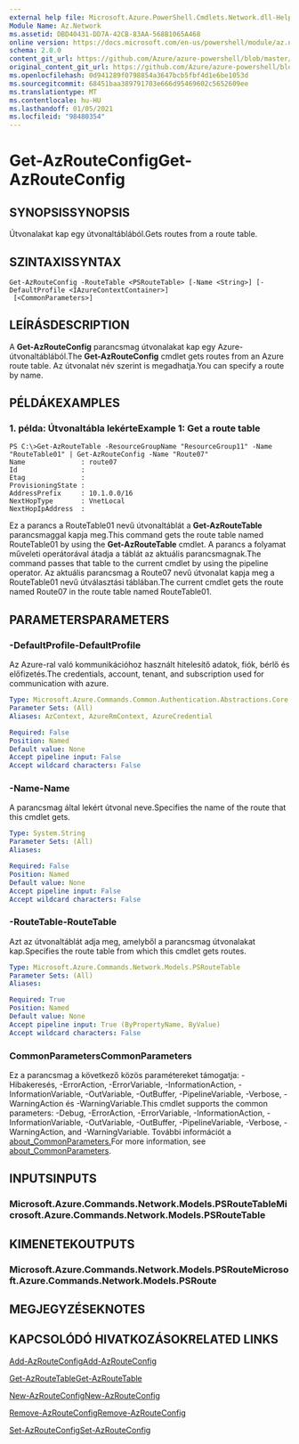 ```yaml
---
external help file: Microsoft.Azure.PowerShell.Cmdlets.Network.dll-Help.xml
Module Name: Az.Network
ms.assetid: DBD40431-DD7A-42CB-83AA-568B1065A468
online version: https://docs.microsoft.com/en-us/powershell/module/az.network/get-azrouteconfig
schema: 2.0.0
content_git_url: https://github.com/Azure/azure-powershell/blob/master/src/Network/Network/help/Get-AzRouteConfig.md
original_content_git_url: https://github.com/Azure/azure-powershell/blob/master/src/Network/Network/help/Get-AzRouteConfig.md
ms.openlocfilehash: 0d941289f0798854a3647bcb5fbf4d1e6be1053d
ms.sourcegitcommit: 68451baa389791703e666d95469602c5652609ee
ms.translationtype: MT
ms.contentlocale: hu-HU
ms.lasthandoff: 01/05/2021
ms.locfileid: "98480354"
---
```

# <span data-ttu-id="24a92-101">Get-AzRouteConfig</span><span class="sxs-lookup"><span data-stu-id="24a92-101">Get-AzRouteConfig</span></span>

## <span data-ttu-id="24a92-102">SYNOPSIS</span><span class="sxs-lookup"><span data-stu-id="24a92-102">SYNOPSIS</span></span>
<span data-ttu-id="24a92-103">Útvonalakat kap egy útvonaltáblából.</span><span class="sxs-lookup"><span data-stu-id="24a92-103">Gets routes from a route table.</span></span>

## <span data-ttu-id="24a92-104">SZINTAXIS</span><span class="sxs-lookup"><span data-stu-id="24a92-104">SYNTAX</span></span>

```
Get-AzRouteConfig -RouteTable <PSRouteTable> [-Name <String>] [-DefaultProfile <IAzureContextContainer>]
 [<CommonParameters>]
```

## <span data-ttu-id="24a92-105">LEÍRÁS</span><span class="sxs-lookup"><span data-stu-id="24a92-105">DESCRIPTION</span></span>
<span data-ttu-id="24a92-106">A **Get-AzRouteConfig** parancsmag útvonalakat kap egy Azure-útvonaltáblából.</span><span class="sxs-lookup"><span data-stu-id="24a92-106">The **Get-AzRouteConfig** cmdlet gets routes from an Azure route table.</span></span>
<span data-ttu-id="24a92-107">Az útvonalat név szerint is megadhatja.</span><span class="sxs-lookup"><span data-stu-id="24a92-107">You can specify a route by name.</span></span>

## <span data-ttu-id="24a92-108">PÉLDÁK</span><span class="sxs-lookup"><span data-stu-id="24a92-108">EXAMPLES</span></span>

### <span data-ttu-id="24a92-109">1. példa: Útvonaltábla lekérte</span><span class="sxs-lookup"><span data-stu-id="24a92-109">Example 1: Get a route table</span></span>
```
PS C:\>Get-AzRouteTable -ResourceGroupName "ResourceGroup11" -Name "RouteTable01" | Get-AzRouteConfig -Name "Route07"
Name              : route07
Id                : 
Etag              : 
ProvisioningState : 
AddressPrefix     : 10.1.0.0/16
NextHopType       : VnetLocal
NextHopIpAddress  :
```

<span data-ttu-id="24a92-110">Ez a parancs a RouteTable01 nevű útvonaltáblát a **Get-AzRouteTable** parancsmaggal kapja meg.</span><span class="sxs-lookup"><span data-stu-id="24a92-110">This command gets the route table named RouteTable01 by using the **Get-AzRouteTable** cmdlet.</span></span>
<span data-ttu-id="24a92-111">A parancs a folyamat műveleti operátorával átadja a táblát az aktuális parancsmagnak.</span><span class="sxs-lookup"><span data-stu-id="24a92-111">The command passes that table to the current cmdlet by using the pipeline operator.</span></span>
<span data-ttu-id="24a92-112">Az aktuális parancsmag a Route07 nevű útvonalat kapja meg a RouteTable01 nevű útválasztási táblában.</span><span class="sxs-lookup"><span data-stu-id="24a92-112">The current cmdlet gets the route named Route07 in the route table named RouteTable01.</span></span>

## <span data-ttu-id="24a92-113">PARAMETERS</span><span class="sxs-lookup"><span data-stu-id="24a92-113">PARAMETERS</span></span>

### <span data-ttu-id="24a92-114">-DefaultProfile</span><span class="sxs-lookup"><span data-stu-id="24a92-114">-DefaultProfile</span></span>
<span data-ttu-id="24a92-115">Az Azure-ral való kommunikációhoz használt hitelesítő adatok, fiók, bérlő és előfizetés.</span><span class="sxs-lookup"><span data-stu-id="24a92-115">The credentials, account, tenant, and subscription used for communication with azure.</span></span>

```yaml
Type: Microsoft.Azure.Commands.Common.Authentication.Abstractions.Core.IAzureContextContainer
Parameter Sets: (All)
Aliases: AzContext, AzureRmContext, AzureCredential

Required: False
Position: Named
Default value: None
Accept pipeline input: False
Accept wildcard characters: False
```

### <span data-ttu-id="24a92-116">-Name</span><span class="sxs-lookup"><span data-stu-id="24a92-116">-Name</span></span>
<span data-ttu-id="24a92-117">A parancsmag által lekért útvonal neve.</span><span class="sxs-lookup"><span data-stu-id="24a92-117">Specifies the name of the route that this cmdlet gets.</span></span>

```yaml
Type: System.String
Parameter Sets: (All)
Aliases:

Required: False
Position: Named
Default value: None
Accept pipeline input: False
Accept wildcard characters: False
```

### <span data-ttu-id="24a92-118">-RouteTable</span><span class="sxs-lookup"><span data-stu-id="24a92-118">-RouteTable</span></span>
<span data-ttu-id="24a92-119">Azt az útvonaltáblát adja meg, amelyből a parancsmag útvonalakat kap.</span><span class="sxs-lookup"><span data-stu-id="24a92-119">Specifies the route table from which this cmdlet gets routes.</span></span>

```yaml
Type: Microsoft.Azure.Commands.Network.Models.PSRouteTable
Parameter Sets: (All)
Aliases:

Required: True
Position: Named
Default value: None
Accept pipeline input: True (ByPropertyName, ByValue)
Accept wildcard characters: False
```

### <span data-ttu-id="24a92-120">CommonParameters</span><span class="sxs-lookup"><span data-stu-id="24a92-120">CommonParameters</span></span>
<span data-ttu-id="24a92-121">Ez a parancsmag a következő közös paramétereket támogatja: -Hibakeresés, -ErrorAction, -ErrorVariable, -InformationAction, -InformationVariable, -OutVariable, -OutBuffer, -PipelineVariable, -Verbose, -WarningAction és -WarningVariable.</span><span class="sxs-lookup"><span data-stu-id="24a92-121">This cmdlet supports the common parameters: -Debug, -ErrorAction, -ErrorVariable, -InformationAction, -InformationVariable, -OutVariable, -OutBuffer, -PipelineVariable, -Verbose, -WarningAction, and -WarningVariable.</span></span> <span data-ttu-id="24a92-122">További információt a [about_CommonParameters.](http://go.microsoft.com/fwlink/?LinkID=113216)</span><span class="sxs-lookup"><span data-stu-id="24a92-122">For more information, see [about_CommonParameters](http://go.microsoft.com/fwlink/?LinkID=113216).</span></span>

## <span data-ttu-id="24a92-123">INPUTS</span><span class="sxs-lookup"><span data-stu-id="24a92-123">INPUTS</span></span>

### <span data-ttu-id="24a92-124">Microsoft.Azure.Commands.Network.Models.PSRouteTable</span><span class="sxs-lookup"><span data-stu-id="24a92-124">Microsoft.Azure.Commands.Network.Models.PSRouteTable</span></span>

## <span data-ttu-id="24a92-125">KIMENETEK</span><span class="sxs-lookup"><span data-stu-id="24a92-125">OUTPUTS</span></span>

### <span data-ttu-id="24a92-126">Microsoft.Azure.Commands.Network.Models.PSRoute</span><span class="sxs-lookup"><span data-stu-id="24a92-126">Microsoft.Azure.Commands.Network.Models.PSRoute</span></span>

## <span data-ttu-id="24a92-127">MEGJEGYZÉSEK</span><span class="sxs-lookup"><span data-stu-id="24a92-127">NOTES</span></span>

## <span data-ttu-id="24a92-128">KAPCSOLÓDÓ HIVATKOZÁSOK</span><span class="sxs-lookup"><span data-stu-id="24a92-128">RELATED LINKS</span></span>

[<span data-ttu-id="24a92-129">Add-AzRouteConfig</span><span class="sxs-lookup"><span data-stu-id="24a92-129">Add-AzRouteConfig</span></span>](./Add-AzRouteConfig.md)

[<span data-ttu-id="24a92-130">Get-AzRouteTable</span><span class="sxs-lookup"><span data-stu-id="24a92-130">Get-AzRouteTable</span></span>](./Get-AzRouteTable.md)

[<span data-ttu-id="24a92-131">New-AzRouteConfig</span><span class="sxs-lookup"><span data-stu-id="24a92-131">New-AzRouteConfig</span></span>](./New-AzRouteConfig.md)

[<span data-ttu-id="24a92-132">Remove-AzRouteConfig</span><span class="sxs-lookup"><span data-stu-id="24a92-132">Remove-AzRouteConfig</span></span>](./Remove-AzRouteConfig.md)

[<span data-ttu-id="24a92-133">Set-AzRouteConfig</span><span class="sxs-lookup"><span data-stu-id="24a92-133">Set-AzRouteConfig</span></span>](./Set-AzRouteConfig.md)



